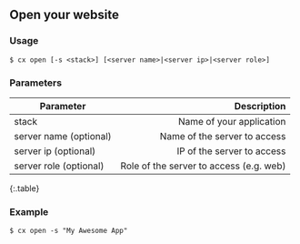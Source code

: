 
## Open your website


### Usage

```shell
$ cx open [-s <stack>] [<server name>|<server ip>|<server role>]
```




### Parameters


    
|		Parameter 		   |   Description    |
|--| ----:|
|stack 					   |		Name of your application|
|server name  (optional)   | 	Name of the server to access|
|server ip (optional)	   |	 IP of the server to access|
|server role (optional)	   | Role of the server to access (e.g. web) |
{:.table}


### Example

```shell
$ cx open -s "My Awesome App"
```

